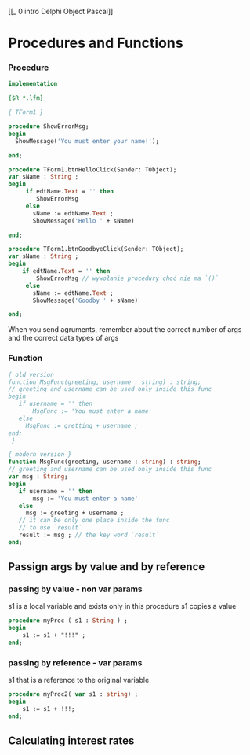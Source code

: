 [[_ 0 intro Delphi Object Pascal]]



# Procedures and Functions
### Procedure
```pascal
implementation

{$R *.lfm}

{ TForm1 }

procedure ShowErrorMsg;
begin
  ShowMessage('You must enter your name!');

end;

procedure TForm1.btnHelloClick(Sender: TObject);
var sName : String ;
begin
     if edtName.Text = '' then
        ShowErrorMsg
     else
       sName := edtName.Text ;
       ShowMessage('Hello ' + sName)

end;

procedure TForm1.btnGoodbyeClick(Sender: TObject);
var sName : String ;
begin
    if edtName.Text = '' then
        ShowErrorMsg // wywołanie procedury choć nie ma `()`
     else
       sName := edtName.Text ;
       ShowMessage('Goodby ' + sName)

end;               
```

When you send agruments, remember about the correct number of args and the correct data types of args


### Function
```pascal
{ old version
function MsgFunc(greeting, username : string) : string;
// greeting and username can be used only inside this func
begin
   if username = '' then
       MsgFunc := 'You must enter a name'
   else
     MsgFunc := gretting + username ;
end;
 }

{ modern version }
function MsgFunc(greeting, username : string) : string;
// greeting and username can be used only inside this func
var msg : String;
begin
   if username = '' then
       msg := 'You must enter a name'
   else
     msg := greeting + username ;
   // it can be only one place inside the func
   // to use `result`
   result := msg ; // the key word `result`
end;     
```

## Passign args by value and by reference

### passing by value - non var params
s1 is a local variable and exists only in this procedure
s1 copies a value
```pascal
procedure myProc ( s1 : String ) ;
begin
	s1 := s1 + "!!!" ;
end;
```


### passing by reference - var params
s1 that is a reference to the original variable
```pascal
procedure myProc2( var s1 : string) ;
begin
	s1 := s1 + !!!;
end;

```

## Calculating interest rates




